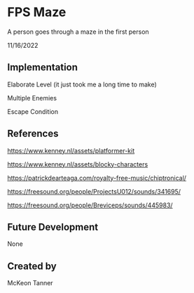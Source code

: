 # FPS Maze

A person goes through a maze in the first person

11/16/2022

## Implementation

Elaborate Level (it just took me a long time to make)

Multiple Enemies

Escape Condition

## References

https://www.kenney.nl/assets/platformer-kit

https://www.kenney.nl/assets/blocky-characters

https://patrickdearteaga.com/royalty-free-music/chiptronical/

https://freesound.org/people/ProjectsU012/sounds/341695/

https://freesound.org/people/Breviceps/sounds/445983/

## Future Development

None 

## Created by

McKeon Tanner

